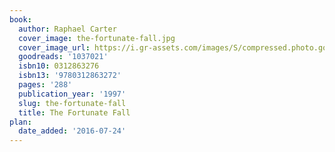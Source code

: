 ```yaml
---
book:
  author: Raphael Carter
  cover_image: the-fortunate-fall.jpg
  cover_image_url: https://i.gr-assets.com/images/S/compressed.photo.goodreads.com/books/1311988750l/1037021._SX98_.jpg
  goodreads: '1037021'
  isbn10: 0312863276
  isbn13: '9780312863272'
  pages: '288'
  publication_year: '1997'
  slug: the-fortunate-fall
  title: The Fortunate Fall
plan:
  date_added: '2016-07-24'
---
```

